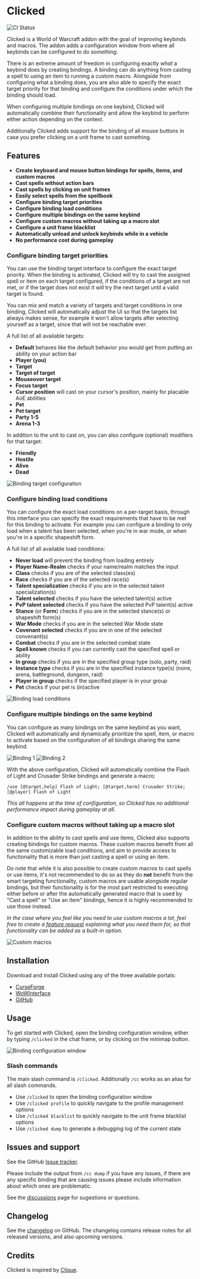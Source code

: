 # Clicked

![CI Status](https://github.com/Snakybo/Clicked/workflows/CI/badge.svg)

Clicked is a World of Warcraft addon with the goal of improving keybinds and macros. The addon adds a configuration window from where all keybinds can be configured to do _something_.

There is an extreme amount of freedom in configuring exactly _what_ a keybind does by creating bindings. A binding can do anything from casting a spell to using an item to running a custom macro. Alongside from configuring what a binding does, you are also able to specify the exact target priority for that binding and configure the conditions under which the binding should load.

When configuring multiple bindings on one keybind, Clicked will automatically combine their functionality and allow the keybind to perform either action depending on the context.

Additionally Clicked adds support for the binding of all mouse buttons in case you prefer clicking on a unit frame to cast something.

## Features

* **Create keyboard and mouse button bindings for spells, items, and custom macros**
* **Cast spells without action bars**
* **Cast spells by clicking on unit frames**
* **Easily select spells from the spellbook**
* **Configure binding target priorities**
* **Configure binding load conditions**
* **Configure multiple bindings on the same keybind**
* **Configure custom macros without taking up a macro slot**
* **Configure a unit frame blacklist**
* **Automatically unload and unlock keybinds while in a vehicle**
* **No performance cost during gameplay**

### Configure binding target priorities

You can use the binding target interface to configure the exact target priority. When the binding is activated, Clicked will try to cast the assigned spell or item on each target configured, if the conditions of a target are not met, or if the target does not exist it will try the next target until a valid target is found.

You can mix and match a variety of targets and target conditions in one binding, Clicked will automatically adjust the UI so that the targets list always makes sense, for example it won't allow targets after selecting yourself as a target, since that will not be reachable ever.

A full list of all available targets:

* **Default** behaves like the default behavior you would get from putting an ability on your action bar
* **Player (you)**
* **Target**
* **Target of target**
* **Mouseover target**
* **Focus target**
* **Cursor position** will cast on your cursor's position, mainly for placable AoE abilities
* **Pet**
* **Pet target**
* **Party 1-5**
* **Arena 1-3**

In addition to the unit to cast on, you can also configure (optional) modifiers for that target:

* **Friendly**
* **Hostile**
* **Alive**
* **Dead**

![Binding target configuration](https://i.imgur.com/tUe36li.png)

### Configure binding load conditions

You can configure the exact load conditions on a per-target basis, through this interface you can specify the exact requirements that have to be met for this binding to activate. For example you can configure a binding to only load when a talent has been selected, when you're in war mode, or when you're in a specific shapeshift form.

A full list of all available load conditions:

* **Never load** will prevent the binding from loading entirely
* **Player Name-Realm** checks if your name/realm matches the input
* **Class** checks if you are of the selected class(es)
* **Race** checks if you are of the selected race(s)
* **Talent specialization** checks if you are in the selected talent specialization(s)
* **Talent selected** checks if you have the selected talent(s) active
* **PvP talent selected** checks if you have the selected PvP talent(s) active
* **Stance** (or **Form**) checks if you are in the selected stance(s) or shapeshift form(s)
* **War Mode** checks if you are in the selected War Mode state
* **Covenant selected** checks if you are in one of the selected convenant(s)
* **Combat** checks if you are in the selected combat state
* **Spell known** checks if you can currently cast the specified spell or ability
* **In group** checks if you are in the specified group type (solo, party, raid)
* **Instance type** checks if you are in the specified instance type(s) (none, arena, battleground, dungeon, raid)
* **Player in group** checks if the specified player is in your group
* **Pet** checks if your pet is (in)active

![Binding load conditions](https://i.imgur.com/vbqRYuw.png)

### Configure multiple bindings on the same keybind

You can configure as many bindings on the same keybind as you want, Clicked will automatically and dynamically prioritize the spell, item, or macro to activate based on the configuration of all bindings sharing the same keybind.

![Binding 1](https://i.imgur.com/PWelhhY.png)
![Binding 2](https://i.imgur.com/oknvfvn.png)

With the above configuration, Clicked will automatically combine the Flash of Light and Crusader Strike bindings and generate a macro:

```
/use [@target,help] Flash of Light; [@target,harm] Crusader Strike; [@player] Flash of Light
```

_This all happens at the time of configuration, so Clicked has no additional performance impact during gameplay at all._

### Configure custom macros without taking up a macro slot

In addition to the ability to cast spells and use items, Clicked also supports creating bindings for custom macros. These custom macros benefit from all the same customizable load conditions, and aim to provide access to functionality that is more than just casting a spell or using an item.

Do note that while it is also possible to create custom macros to cast spells or use items, it's not recommended to do so as they do **not** benefit from the smart targeting functionality, custom macros are usable alongside regular bindings, but their functionality is for the most part restricted to executing either before or after the automatically generated macro that is used by "Cast a spell" or "Use an item" bindings, hence it is highly recommended to use those instead.

_In the case where you feel like you need to use custom macros a lot, feel free to create a [feature request](https://github.com/Snakybo/Clicked/issues/new?assignees=&labels=enhancement&template=feature_request.md&title=) explaining what you need them for, so that functionality can be added as a built-in option._

![Custom macros](https://i.imgur.com/SK1cDgY.png)

## Installation

Download and install Clicked using any of the three available portals:

* [CurseForge](https://www.curseforge.com/wow/addons/clicked)
* [WoWInterface](https://www.wowinterface.com/downloads/info25703-Clicked.html)
* [GitHub](https://github.com/Snakybo/Clicked/releases)

## Usage

To get started with Clicked, open the binding configuration window, either by typing `/clicked` in the chat frame, or by clicking on the minimap button.

![Binding configuration window](https://i.imgur.com/5ON79P4.png)

### Slash commands

The main slash command is `/clicked`. Additionally `/cc` works as an alias for all slash commands.

* Use `/clicked` to open the binding configuration window
* Use `/clicked profile` to quickly navigate to the profile management options
* Use `/clicked blacklist` to quickly navigate to the unit frame blacklist options
* Use `/clicked dump` to generate a debugging log of the current state

## Issues and support

See the GitHub [Issue tracker](https://github.com/Snakybo/Clicked/issues).

Please include the output from `/cc dump` if you have any issues, if there are any specific binding that are causing issues please include information about which ones are problematic.

See the [discussions](https://github.com/Snakybo/Clicked/discussions) page for sugestions or questions.

## Changelog

See the [changelog](CHANGELOG.md) on GitHub. The changelog contains release notes for all released versions, and also upcoming versions.

## Credits

Clicked is inspired by [Clique](https://www.curseforge.com/wow/addons/clique).
